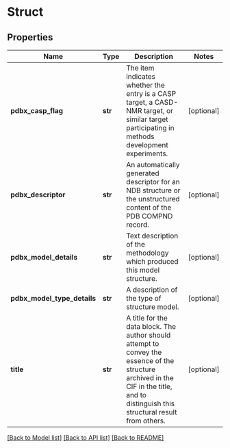 # Struct

## Properties
Name | Type | Description | Notes
------------ | ------------- | ------------- | -------------
**pdbx_casp_flag** | **str** | The item indicates whether the entry is a CASP target, a CASD-NMR target,  or similar target participating in methods development experiments. | [optional] 
**pdbx_descriptor** | **str** | An automatically generated descriptor for an NDB structure or  the unstructured content of the PDB COMPND record. | [optional] 
**pdbx_model_details** | **str** | Text description of the methodology which produced this  model structure. | [optional] 
**pdbx_model_type_details** | **str** | A description of the type of structure model. | [optional] 
**title** | **str** | A title for the data block. The author should attempt to convey  the essence of the structure archived in the CIF in the title,  and to distinguish this structural result from others. | [optional] 

[[Back to Model list]](../README.md#documentation-for-models) [[Back to API list]](../README.md#documentation-for-api-endpoints) [[Back to README]](../README.md)

